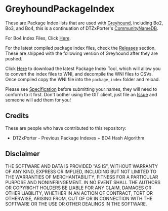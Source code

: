 # GreyhoundPackageIndex

These are Package Index lists that are used with [Greyhound](https://github.com/Scobalula/Greyhound), including Bo2, Bo3, and Bo4, this is a continuation of DTZxPorter's [CommunityNameDB](https://github.com/dtzxporter/CommunityNameDB).

For Bo4 Index Files, Click [Here](https://github.com/Scobalula/GreyhoundPackageIndex/tree/master/PackageIndexSources/BO4).

For the latest compiled package index files, check the [Releases](https://github.com/Scobalula/GreyhoundPackageIndex/releases) section. These are shipped with the following version of Greyhound after they are pushed.

Click [Here](https://github.com/Scobalula/GreyhoundPackageIndex/raw/master/PackageIndexTool/PackageIndexTool.exe) to download the latest Package Index Tool, which will allow you to convert the index files to WNI, and decompile the WNI files to CSVs. Once compiled copy the WNI file into the `package_index` folder and reload.

Please see [Specification](https://github.com/Scobalula/GreyhoundPackageIndex/blob/master/PackageIndexSpecBo4.md) before submitting your names, they will need to conform to it first. Don't bother using the GIT client, just file an [Issue](https://github.com/Scobalula/GreyhoundPackageIndex/issues) and someone will add them for you!

## Credits

These are people who have contributed to this repository:

* DTZxPorter - Previous Package Indexes + BO4 Hash Algorithm

## Disclaimer

THE SOFTWARE AND DATA IS PROVIDED "AS IS", WITHOUT WARRANTY OF ANY KIND, EXPRESS OR
IMPLIED, INCLUDING BUT NOT LIMITED TO THE WARRANTIES OF MERCHANTABILITY,
FITNESS FOR A PARTICULAR PURPOSE AND NONINFRINGEMENT. IN NO EVENT SHALL THE
AUTHORS OR COPYRIGHT HOLDERS BE LIABLE FOR ANY CLAIM, DAMAGES OR OTHER
LIABILITY, WHETHER IN AN ACTION OF CONTRACT, TORT OR OTHERWISE, ARISING FROM,
OUT OF OR IN CONNECTION WITH THE SOFTWARE OR THE USE OR OTHER DEALINGS IN THE
SOFTWARE.
